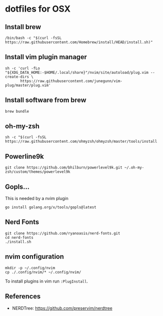 # dotfiles for OSX

## Install brew 
```shell
/bin/bash -c "$(curl -fsSL https://raw.githubusercontent.com/Homebrew/install/HEAD/install.sh)"
```

## Install vim plugin manager

```shell
sh -c 'curl -fLo "${XDG_DATA_HOME:-$HOME/.local/share}"/nvim/site/autoload/plug.vim --create-dirs \
       https://raw.githubusercontent.com/junegunn/vim-plug/master/plug.vim'
```

## Install software from brew 
```shell
brew bundle
```

## oh-my-zsh
```shell
sh -c "$(curl -fsSL https://raw.githubusercontent.com/ohmyzsh/ohmyzsh/master/tools/install.sh)"
```

## Powerline9k
```shell
git clone https://github.com/bhilburn/powerlevel9k.git ~/.oh-my-zsh/custom/themes/powerlevel9k
```

## Gopls...

This is needed by a nvim plugin

```shell
go install golang.org/x/tools/gopls@latest
```

## Nerd Fonts

```shell
git clone https://github.com/ryanoasis/nerd-fonts.git
cd nerd-fonts
./install.sh
```

## nvim configuration
```shell
mkdir -p ~/.config/nvim
cp ./.config/nvim/* ~/.config/nvim/
```

To install plugins in vim run `:PlugInstall`.

## References

- NERDTree: https://github.com/preservim/nerdtree
